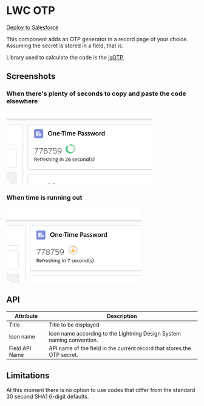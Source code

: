 # LWC OTP

[Deploy to Salesforce](https://githubsfdeploy.herokuapp.com/app/githubdeploy/Dogeforce/lwc-otp)

This component adds an OTP generator in a record page of your choice. Assuming the secret is stored in a field, that is.

Library used to calculate the code is the [jsOTP](https://github.com/jiangts/JS-OTP/).

## Screenshots

### When there's plenty of seconds to copy and paste the code elsewhere

![plenty of time](img/otp.png)

### When time is running out

![time running out](img/otp_warn.png)

## API

|Attribute|Description|
|--|--|
|Title|Title to be displayed|
|Icon name|Icon name according to the Lightning Design System naming convention.|
|Field API Name|API name of the field in the current record that stores the OTP secret.|

## Limitations

At this moment there is no option to use codes that differ from the standard 30 second SHA1 6-digit defaults.
